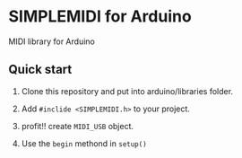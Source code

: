 # SIMPLEMIDI for Arduino

MIDI library for Arduino

## Quick start

1. Clone this repository and put into arduino/libraries folder.

2. Add ```#inclide <SIMPLEMIDI.h>``` to your project.

3. profit!! create ``MIDI_USB`` object.

4. Use the ``begin`` methond in ``setup()``
